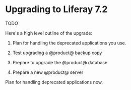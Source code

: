 # Upgrading to Liferay 7.2 

TODO

Here's a high level outline of the upgrade:

1. Plan for handling the deprecated applications you use.  

2. Test upgrading a @product@ backup copy

3. Prepare to upgrade the @product@ database 

5. Prepare a new @product@ server 

Plan for handling deprecated applications now. 
